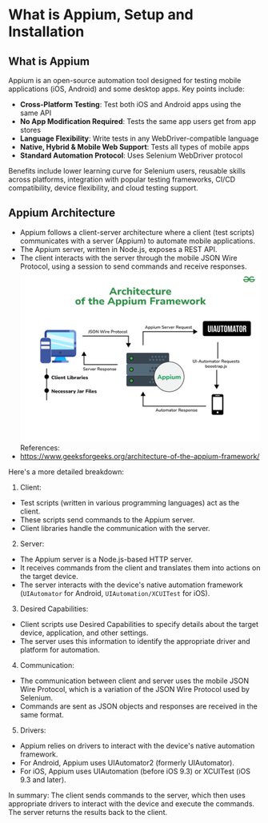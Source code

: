 # What is Appium, Setup and Installation

## What is Appium
Appium is an open-source automation tool designed for testing mobile applications (iOS, Android) and some desktop apps. Key points include:

- **Cross-Platform Testing**: Test both iOS and Android apps using the same API
- **No App Modification Required**: Tests the same app users get from app stores
- **Language Flexibility**: Write tests in any WebDriver-compatible language
- **Native, Hybrid & Mobile Web Support**: Tests all types of mobile apps
- **Standard Automation Protocol**: Uses Selenium WebDriver protocol

Benefits include lower learning curve for Selenium users, reusable skills across platforms, integration with popular testing frameworks, CI/CD compatibility, device flexibility, and cloud testing support.

## Appium Architecture

- Appium follows a client-server architecture where a client (test scripts) communicates with a server (Appium) to automate mobile applications. 
- The Appium server, written in Node.js, exposes a REST API. 
- The client interacts with the server through the mobile JSON Wire Protocol, using a session to send commands and receive responses.
![appium-architect](./images/appium-architecture.png)
References:
- https://www.geeksforgeeks.org/architecture-of-the-appium-framework/

Here's a more detailed breakdown:
1. Client: 
- Test scripts (written in various programming languages) act as the client.
- These scripts send commands to the Appium server.
- Client libraries handle the communication with the server.

2. Server:
- The Appium server is a Node.js-based HTTP server. 
- It receives commands from the client and translates them into actions on the target device. 
- The server interacts with the device's native automation framework (`UIAutomator` for Android, `UIAutomation/XCUITest` for iOS). 

3. Desired Capabilities: 
- Client scripts use Desired Capabilities to specify details about the target device, application, and other settings.
- The server uses this information to identify the appropriate driver and platform for automation.

4. Communication: 
- The communication between client and server uses the mobile JSON Wire Protocol, which is a variation of the JSON Wire Protocol used by Selenium.
- Commands are sent as JSON objects and responses are received in the same format.

5. Drivers: 
- Appium relies on drivers to interact with the device's native automation framework.
- For Android, Appium uses UIAutomator2 (formerly UIAutomator).
- For iOS, Appium uses UIAutomation (before iOS 9.3) or XCUITest (iOS 9.3 and later).

In summary: The client sends commands to the server, which then uses appropriate drivers to interact with the device and execute the commands. The server returns the results back to the client. 